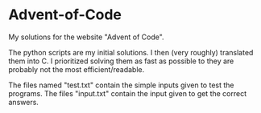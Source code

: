 # Advent-of-Code
My solutions for the website "Advent of Code".

The python scripts are my initial solutions. I then (very roughly) translated them into C. I prioritized solving them as fast as possible to they are probably not the most efficient/readable.

The files named "test.txt" contain the simple inputs given to test the programs. The files "input.txt" contain the input given to get the correct answers.
